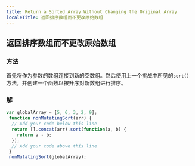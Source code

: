 ```yaml
---
title: Return a Sorted Array Without Changing the Original Array
localeTitle: 返回排序数组而不更改原始数组
---
```

## 返回排序数组而不更改原始数组

### 方法

首先将作为参数的数组连接到新的空数组。然后使用上一个挑战中所见的`sort()`方法，并创建一个函数以按升序对新数组进行排序。

### 解

```javascript
var globalArray = [5, 6, 3, 2, 9]; 
 function nonMutatingSort(arr) { 
  // Add your code below this line 
  return [].concat(arr).sort(function(a, b) { 
    return a - b; 
  }); 
  // Add your code above this line 
 } 
 nonMutatingSort(globalArray); 

```